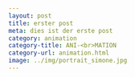 ```yaml
---
layout: post
title: erster post
meta: dies ist der erste post
category: animation
category-title: ANI-<br>MATION
category-url: animation.html
image: ../img/portrait_simone.jpg
---
```

